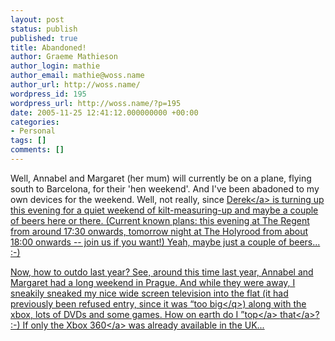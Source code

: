 ```yaml
---
layout: post
status: publish
published: true
title: Abandoned!
author: Graeme Mathieson
author_login: mathie
author_email: mathie@woss.name
author_url: http://woss.name/
wordpress_id: 195
wordpress_url: http://woss.name/?p=195
date: 2005-11-25 12:41:12.000000000 +00:00
categories:
- Personal
tags: []
comments: []
---
```

Well, Annabel and Margaret (her mum) will currently be on a plane, flying south to Barcelona, for their 'hen weekend'.  And I've been abadoned to my own devices for the weekend.  Well, not really, since <a href="http:&#47;&#47;drossy.net&#47;blog&#47;">Derek<&#47;a> is turning up this evening for a quiet weekend of kilt-measuring-up and maybe a couple of beers here or there.  (Current known plans: this evening at The Regent from around 17:30 onwards, tomorrow night at The Holyrood from about 18:00 onwards -- join us if you want!)  Yeah, maybe just a couple of beers... :-)

Now, how to outdo last year?  See, around this time last year, Annabel and Margaret had a long weekend in Prague.  And while they were away, I sneakily sneaked my nice wide screen television into the flat (it had previously been refused entry, since it was <q>too big<&#47;q>) along with the xbox, lots of DVDs and some games.  How on earth do I <a href="http:&#47;&#47;www.apple.com&#47;powermac&#47;">top<&#47;a> <a href="http:&#47;&#47;www.apple.com&#47;displays&#47;">that<&#47;a>? :-)  If only the <a href="http:&#47;&#47;www.xbox.com&#47;en-GB&#47;">Xbox 360<&#47;a> was already available in the UK...
